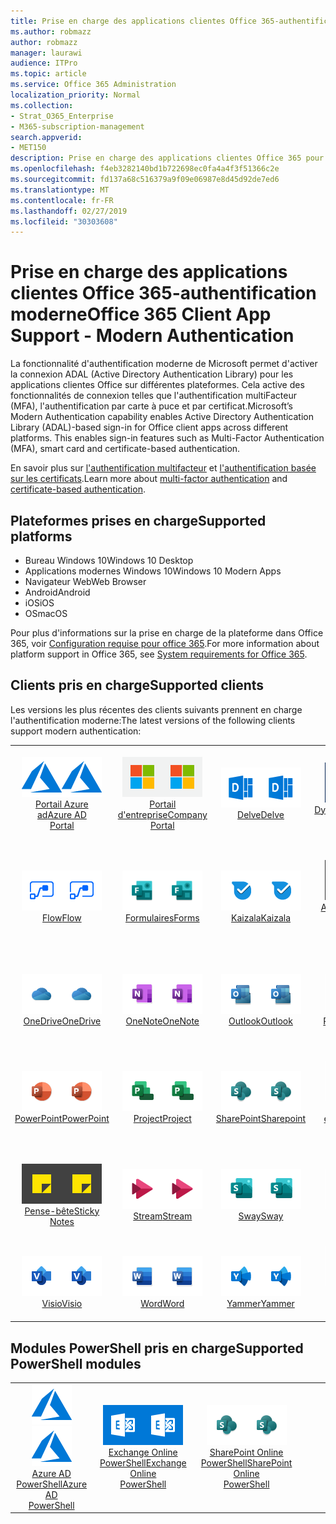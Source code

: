 ```yaml
---
title: Prise en charge des applications clientes Office 365-authentification moderne
ms.author: robmazz
author: robmazz
manager: laurawi
audience: ITPro
ms.topic: article
ms.service: Office 365 Administration
localization_priority: Normal
ms.collection:
- Strat_O365_Enterprise
- M365-subscription-management
search.appverid:
- MET150
description: Prise en charge des applications clientes Office 365 pour l'authentification moderne.
ms.openlocfilehash: f4eb3282140bd1b722698ec0fa4a4f3f51366c2e
ms.sourcegitcommit: fd137a68c516379a9f09e06987e8d45d92de7ed6
ms.translationtype: MT
ms.contentlocale: fr-FR
ms.lasthandoff: 02/27/2019
ms.locfileid: "30303608"
---
```

# <a name="office-365-client-app-support---modern-authentication"></a><span data-ttu-id="610cd-103">Prise en charge des applications clientes Office 365-authentification moderne</span><span class="sxs-lookup"><span data-stu-id="610cd-103">Office 365 Client App Support - Modern Authentication</span></span>

<span data-ttu-id="610cd-p101">La fonctionnalité d'authentification moderne de Microsoft permet d'activer la connexion ADAL (Active Directory Authentication Library) pour les applications clientes Office sur différentes plateformes. Cela active des fonctionnalités de connexion telles que l'authentification multiFacteur (MFA), l'authentification par carte à puce et par certificat.</span><span class="sxs-lookup"><span data-stu-id="610cd-p101">Microsoft’s Modern Authentication capability enables Active Directory Authentication Library (ADAL)-based sign-in for Office client apps across different platforms. This enables sign-in features such as Multi-Factor Authentication (MFA), smart card and certificate-based authentication.</span></span>

<span data-ttu-id="610cd-106">En savoir plus sur [l'authentification multifacteur](https://docs.microsoft.com/azure/active-directory/authentication/multi-factor-authentication) et [l'authentification basée sur les certificats](https://docs.microsoft.com/azure/active-directory/active-directory-certificate-based-authentication-get-started).</span><span class="sxs-lookup"><span data-stu-id="610cd-106">Learn more about [multi-factor authentication](https://docs.microsoft.com/azure/active-directory/authentication/multi-factor-authentication) and [certificate-based authentication](https://docs.microsoft.com/azure/active-directory/active-directory-certificate-based-authentication-get-started).</span></span>

## <a name="supported-platforms"></a><span data-ttu-id="610cd-107">Plateformes prises en charge</span><span class="sxs-lookup"><span data-stu-id="610cd-107">Supported platforms</span></span>

 - <span data-ttu-id="610cd-108">Bureau Windows 10</span><span class="sxs-lookup"><span data-stu-id="610cd-108">Windows 10 Desktop</span></span>
 - <span data-ttu-id="610cd-109">Applications modernes Windows 10</span><span class="sxs-lookup"><span data-stu-id="610cd-109">Windows 10 Modern Apps</span></span>
 - <span data-ttu-id="610cd-110">Navigateur Web</span><span class="sxs-lookup"><span data-stu-id="610cd-110">Web Browser</span></span>
 - <span data-ttu-id="610cd-111">Android</span><span class="sxs-lookup"><span data-stu-id="610cd-111">Android</span></span>
 - <span data-ttu-id="610cd-112">iOS</span><span class="sxs-lookup"><span data-stu-id="610cd-112">iOS</span></span>
 - <span data-ttu-id="610cd-113">OS</span><span class="sxs-lookup"><span data-stu-id="610cd-113">macOS</span></span>

<span data-ttu-id="610cd-114">Pour plus d'informations sur la prise en charge de la plateforme dans Office 365, voir [Configuration requise pour office 365](https://products.office.com/office-system-requirements).</span><span class="sxs-lookup"><span data-stu-id="610cd-114">For more information about platform support in Office 365, see [System requirements for Office 365](https://products.office.com/office-system-requirements).</span></span>

## <a name="supported-clients"></a><span data-ttu-id="610cd-115">Clients pris en charge</span><span class="sxs-lookup"><span data-stu-id="610cd-115">Supported clients</span></span>

<span data-ttu-id="610cd-116">Les versions les plus récentes des clients suivants prennent en charge l'authentification moderne:</span><span class="sxs-lookup"><span data-stu-id="610cd-116">The latest versions of the following clients support modern authentication:</span></span>

| | | | | | |
|:---:|:---:|:---:|:---:|:---:|:---:|
| <span data-ttu-id="610cd-117">![Icône Azure](media/o365-azure-64x64.png)</span><span class="sxs-lookup"><span data-stu-id="610cd-117">![Azure icon](media/o365-azure-64x64.png)</span></span> <br> [<span data-ttu-id="610cd-118">Portail Azure <br> ad</span><span class="sxs-lookup"><span data-stu-id="610cd-118">Azure AD <br> Portal </span></span>](https://azure.microsoft.com/features/azure-portal/) | <span data-ttu-id="610cd-119">![Icône portail d'entreprise](media/o365-microsoft-64x64.png)</span><span class="sxs-lookup"><span data-stu-id="610cd-119">![Company portal icon](media/o365-microsoft-64x64.png)</span></span> <br> [<span data-ttu-id="610cd-120">Portail <br> d'entreprise</span><span class="sxs-lookup"><span data-stu-id="610cd-120">Company <br> Portal </span></span>](https://docs.microsoft.com/intune-user-help/sign-in-to-the-company-portal) | <span data-ttu-id="610cd-121">![Icône Delve](media/o365-delve-64x64.png)</span><span class="sxs-lookup"><span data-stu-id="610cd-121">![Delve icon](media/o365-delve-64x64.png)</span></span> <br> [<span data-ttu-id="610cd-122">Delve</span><span class="sxs-lookup"><span data-stu-id="610cd-122">Delve</span></span>](https://products.office.com/business/intelligent-search) | <span data-ttu-id="610cd-123">![Icône Dynamics 365](media/o365-dynamics365-64x64.png)</span><span class="sxs-lookup"><span data-stu-id="610cd-123">![Dynamics 365 icon](media/o365-dynamics365-64x64.png)</span></span> <br> [<span data-ttu-id="610cd-124">Dynamics 365</span><span class="sxs-lookup"><span data-stu-id="610cd-124">Dynamics 365</span></span>](https://dynamics.microsoft.com) | <span data-ttu-id="610cd-125">![Icône Excel](media/o365-excel-64x64.png)</span><span class="sxs-lookup"><span data-stu-id="610cd-125">![Excel icon](media/o365-excel-64x64.png)</span></span> <br> [<span data-ttu-id="610cd-126">Excel</span><span class="sxs-lookup"><span data-stu-id="610cd-126">Excel</span></span>](https://products.office.com/excel) |
| <span data-ttu-id="610cd-127">![Icône de flux](media/o365-flow-64x64.png)</span><span class="sxs-lookup"><span data-stu-id="610cd-127">![Flow icon](media/o365-flow-64x64.png)</span></span> <br> [<span data-ttu-id="610cd-128">Flow</span><span class="sxs-lookup"><span data-stu-id="610cd-128">Flow</span></span>](https://flow.microsoft.com) | <span data-ttu-id="610cd-129">![Icône formulaires](media/o365-forms-64x64.png)</span><span class="sxs-lookup"><span data-stu-id="610cd-129">![Forms icon](media/o365-forms-64x64.png)</span></span> <br> [<span data-ttu-id="610cd-130">Formulaires</span><span class="sxs-lookup"><span data-stu-id="610cd-130">Forms</span></span>](https://flow.microsoft.com/connectors/shared_microsoftforms/microsoft-forms/) | <span data-ttu-id="610cd-131">![Icône Kaizala](media/o365-kaizala-64x64.png)</span><span class="sxs-lookup"><span data-stu-id="610cd-131">![Kaizala icon](media/o365-kaizala-64x64.png)</span></span> <br> [<span data-ttu-id="610cd-132">Kaizala</span><span class="sxs-lookup"><span data-stu-id="610cd-132">Kaizala</span></span>](https://products.office.com/en/business/microsoft-kaizala) | <span data-ttu-id="610cd-133">![Icône d'administrateur Office 365](media/o365-o365admin-64x64.png)</span><span class="sxs-lookup"><span data-stu-id="610cd-133">![Office 365 Admin icon](media/o365-o365admin-64x64.png)</span></span> <br> [<span data-ttu-id="610cd-134">Administrateur Office <br> 365</span><span class="sxs-lookup"><span data-stu-id="610cd-134">Office 365 <br> Admin</span></span>](https://products.office.com/business/manage-office-365-admin-app) | <span data-ttu-id="610cd-135">![Icône de l'objectif](media/o365-lens-64x64.png)</span><span class="sxs-lookup"><span data-stu-id="610cd-135">![Lens icon](media/o365-lens-64x64.png)</span></span> <br> [<span data-ttu-id="610cd-136">Office Lens</span><span class="sxs-lookup"><span data-stu-id="610cd-136">Office Lens</span></span>](https://www.microsoft.com/p/office-lens/9wzdncrfj3t8?activetab=pivot%3Aoverviewtab) | 
| <span data-ttu-id="610cd-137">![Icône OneDrive entreprise](media/o365-OneDrive-64x64.png)</span><span class="sxs-lookup"><span data-stu-id="610cd-137">![OneDrive for Business icon](media/o365-OneDrive-64x64.png)</span></span> <br> [<span data-ttu-id="610cd-138">OneDrive</span><span class="sxs-lookup"><span data-stu-id="610cd-138">OneDrive</span></span>](https://products.office.com/onedrive-for-business/online-cloud-storage) |  <span data-ttu-id="610cd-139">![Icône OneNote](media/o365-OneNote-64x64.png)</span><span class="sxs-lookup"><span data-stu-id="610cd-139">![OneNote icon](media/o365-OneNote-64x64.png)</span></span> <br> [<span data-ttu-id="610cd-140">OneNote</span><span class="sxs-lookup"><span data-stu-id="610cd-140">OneNote</span></span>](https://products.office.com/onenote) | <span data-ttu-id="610cd-141">![Icône Outlook](media/o365-outlook-64x64.png)</span><span class="sxs-lookup"><span data-stu-id="610cd-141">![Outlook icon](media/o365-outlook-64x64.png)</span></span> <br> [<span data-ttu-id="610cd-142">Outlook</span><span class="sxs-lookup"><span data-stu-id="610cd-142">Outlook</span></span>](https://products.office.com/outlook) | <span data-ttu-id="610cd-143">![Icône du planificateur](media/o365-planner-64x64.png)</span><span class="sxs-lookup"><span data-stu-id="610cd-143">![Planner icon](media/o365-planner-64x64.png)</span></span> <br> [<span data-ttu-id="610cd-144">Planificateur</span><span class="sxs-lookup"><span data-stu-id="610cd-144">Planner</span></span>](https://products.office.com/business/task-management-software) | <span data-ttu-id="610cd-145">![Icône PowerBI](media/o365-powerbi-64x64.png)</span><span class="sxs-lookup"><span data-stu-id="610cd-145">![PowerBI icon](media/o365-powerbi-64x64.png)</span></span> <br> [<span data-ttu-id="610cd-146">Power BI</span><span class="sxs-lookup"><span data-stu-id="610cd-146">Power BI</span></span>](https://powerbi.microsoft.com)
| <span data-ttu-id="610cd-147">![Icône PowerPoint](media/o365-powerpoint-64x64.png)</span><span class="sxs-lookup"><span data-stu-id="610cd-147">![PowerPoint icon](media/o365-powerpoint-64x64.png)</span></span> <br> [<span data-ttu-id="610cd-148">PowerPoint</span><span class="sxs-lookup"><span data-stu-id="610cd-148">PowerPoint</span></span>](https://products.office.com/powerpoint) | <span data-ttu-id="610cd-149">![Icône de projet](media/o365-project-64x64.png)</span><span class="sxs-lookup"><span data-stu-id="610cd-149">![Project icon](media/o365-project-64x64.png)</span></span> <br> [<span data-ttu-id="610cd-150">Project</span><span class="sxs-lookup"><span data-stu-id="610cd-150">Project</span></span>](https://products.office.com/project) | <span data-ttu-id="610cd-151">![Icône SharePoint](media/o365-sharepoint-64x64.png)</span><span class="sxs-lookup"><span data-stu-id="610cd-151">![SharePoint icon](media/o365-sharepoint-64x64.png)</span></span> <br> [<span data-ttu-id="610cd-152">SharePoint</span><span class="sxs-lookup"><span data-stu-id="610cd-152">Sharepoint</span></span>](https://products.office.com/sharepoint) | <span data-ttu-id="610cd-153">![Icône Skype entreprise](media/o365-skypeforbusiness-64x64.png)</span><span class="sxs-lookup"><span data-stu-id="610cd-153">![Skype for Business icon](media/o365-skypeforbusiness-64x64.png)</span></span> <br> [<span data-ttu-id="610cd-154">Skype <br> entreprise</span><span class="sxs-lookup"><span data-stu-id="610cd-154">Skype for <br> Business</span></span>](https://www.skype.com/business/) | <span data-ttu-id="610cd-155">![Icône StaffHub](media/o365-staffhub-64x64.png)</span><span class="sxs-lookup"><span data-stu-id="610cd-155">![StaffHub icon](media/o365-staffhub-64x64.png)</span></span> <br> [<span data-ttu-id="610cd-156">StaffHub</span><span class="sxs-lookup"><span data-stu-id="610cd-156">StaffHub</span></span>](https://products.office.com/microsoft-staffhub/staff-scheduling-software)
| <span data-ttu-id="610cd-157">![Icône de pense-bête](media/o365-stickynotes-64x64.png)</span><span class="sxs-lookup"><span data-stu-id="610cd-157">![Sticky Notes icon](media/o365-stickynotes-64x64.png)</span></span> <br> [<span data-ttu-id="610cd-158">Pense-bête</span><span class="sxs-lookup"><span data-stu-id="610cd-158">Sticky Notes</span></span>](https://www.microsoft.com/p/microsoft-sticky-notes/9nblggh4qghw) | <span data-ttu-id="610cd-159">![Icône de flux](media/o365-stream-64x64.png)</span><span class="sxs-lookup"><span data-stu-id="610cd-159">![Stream icon](media/o365-stream-64x64.png)</span></span> <br> [<span data-ttu-id="610cd-160">Stream</span><span class="sxs-lookup"><span data-stu-id="610cd-160">Stream</span></span>](https://stream.microsoft.com) | <span data-ttu-id="610cd-161">![Icône Sway](media/o365-sway-64x64.png)</span><span class="sxs-lookup"><span data-stu-id="610cd-161">![Sway icon](media/o365-sway-64x64.png)</span></span> <br> [<span data-ttu-id="610cd-162">Sway</span><span class="sxs-lookup"><span data-stu-id="610cd-162">Sway</span></span>](https://sway.com) | <span data-ttu-id="610cd-163">![Icône teams](media/o365-teams-64x64.png)</span><span class="sxs-lookup"><span data-stu-id="610cd-163">![Teams icon](media/o365-teams-64x64.png)</span></span> <br> [<span data-ttu-id="610cd-164">Équipes</span><span class="sxs-lookup"><span data-stu-id="610cd-164">Teams</span></span>](https://products.office.com/microsoft-teams/group-chat-software) | <span data-ttu-id="610cd-165">![Icône action](media/o365-todo-64x64.png)</span><span class="sxs-lookup"><span data-stu-id="610cd-165">![To-Do icon](media/o365-todo-64x64.png)</span></span> <br> [<span data-ttu-id="610cd-166">To-Do</span><span class="sxs-lookup"><span data-stu-id="610cd-166">To-Do</span></span>](https://todo.microsoft.com)
| <span data-ttu-id="610cd-167">![Icône Visio](media/o365-visio-64x64.png)</span><span class="sxs-lookup"><span data-stu-id="610cd-167">![Visio icon](media/o365-visio-64x64.png)</span></span> <br> [<span data-ttu-id="610cd-168">Visio</span><span class="sxs-lookup"><span data-stu-id="610cd-168">Visio</span></span>](https://products.office.com/visio/flowchart-software) | <span data-ttu-id="610cd-169">![Icône Word](media/o365-word-64x64.png)</span><span class="sxs-lookup"><span data-stu-id="610cd-169">![Word icon](media/o365-word-64x64.png)</span></span> <br> [<span data-ttu-id="610cd-170">Word</span><span class="sxs-lookup"><span data-stu-id="610cd-170">Word</span></span>](https://products.office.com/word) |<span data-ttu-id="610cd-171">![Icône Yammer](media/o365-yammer-64x64.png)</span><span class="sxs-lookup"><span data-stu-id="610cd-171">![Yammer icon](media/o365-yammer-64x64.png)</span></span> <br> [<span data-ttu-id="610cd-172">Yammer</span><span class="sxs-lookup"><span data-stu-id="610cd-172">Yammer</span></span>](https://products.office.com/yammer/yammer-overview) | <span data-ttu-id="610cd-173">![Icône Yammer](media/o365-yammer-64x64.png)</span><span class="sxs-lookup"><span data-stu-id="610cd-173">![Yammer icon](media/o365-yammer-64x64.png)</span></span> <br> [<span data-ttu-id="610cd-174">Notificateur <br> Yammer</span><span class="sxs-lookup"><span data-stu-id="610cd-174">Yammer <br> Notifier</span></span>](https://products.office.com/yammer/yammer-overview) |  |

## <a name="supported-powershell-modules"></a><span data-ttu-id="610cd-175">Modules PowerShell pris en charge</span><span class="sxs-lookup"><span data-stu-id="610cd-175">Supported PowerShell modules</span></span>

| | | | | | |
|:---:|:---:|:---:|:---:|:---:|:---:|
| <span data-ttu-id="610cd-176">![Icône Azure](media/o365-azure-64x64.png)</span><span class="sxs-lookup"><span data-stu-id="610cd-176">![Azure icon](media/o365-azure-64x64.png)</span></span> <br> [<span data-ttu-id="610cd-177">Azure AD <br> PowerShell</span><span class="sxs-lookup"><span data-stu-id="610cd-177">Azure AD <br> PowerShell</span></span>](https://docs.microsoft.com/powershell/azure/active-directory/overview?view=azureadps-2.0) | <span data-ttu-id="610cd-178">![Icône Exchange](media/o365-exchange-64x64.png)</span><span class="sxs-lookup"><span data-stu-id="610cd-178">![Exchange icon](media/o365-exchange-64x64.png)</span></span> <br> [<span data-ttu-id="610cd-179">Exchange Online <br> PowerShell</span><span class="sxs-lookup"><span data-stu-id="610cd-179">Exchange Online <br> PowerShell</span></span>](https://docs.microsoft.com/powershell/exchange/exchange-online/exchange-online-powershell?view=exchange-ps) | <span data-ttu-id="610cd-180">![Icône SharePoint](media/o365-sharepoint-64x64.png)</span><span class="sxs-lookup"><span data-stu-id="610cd-180">![SharePoint icon](media/o365-sharepoint-64x64.png)</span></span> <br> [<span data-ttu-id="610cd-181">SharePoint Online <br> PowerShell</span><span class="sxs-lookup"><span data-stu-id="610cd-181">SharePoint Online <br> PowerShell</span></span>](https://docs.microsoft.com/sharepoint/manage-team-and-communication-sites-in-powershell)